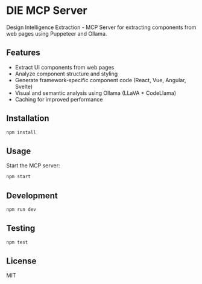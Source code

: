 # DIE MCP Server

Design Intelligence Extraction - MCP Server for extracting components from web pages using Puppeteer and Ollama.

## Features

- Extract UI components from web pages
- Analyze component structure and styling
- Generate framework-specific component code (React, Vue, Angular, Svelte)
- Visual and semantic analysis using Ollama (LLaVA + CodeLlama)
- Caching for improved performance

## Installation

```bash
npm install
```

## Usage

Start the MCP server:

```bash
npm start
```

## Development

```bash
npm run dev
```

## Testing

```bash
npm test
```

## License

MIT